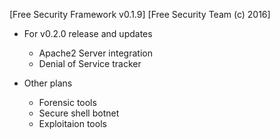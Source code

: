 [Free Security Framework v0.1.9]
[Free Security Team (c) 2016]

* For v0.2.0 release and updates
	-  Apache2 Server integration
	-  Denial of Service tracker
	
* Other plans
	-  Forensic tools
	-  Secure shell botnet
	-  Exploitaion tools

